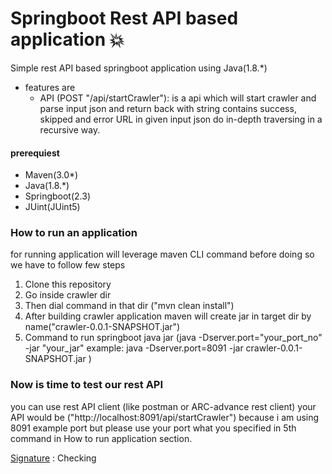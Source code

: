 # Springboot Rest API based application :boom:

Simple rest API based springboot application using Java(1.8.*)

+ features are
    - API (POST "/api/startCrawler"): is a api which will start crawler and parse input json and return back with string contains success, skipped and error URL in given input json do in-depth traversing in a recursive way.


#### prerequiest 
- Maven(3.0*) 
- Java(1.8.*)
- Springboot(2.3)
- JUint(JUint5)

### How to run an application 
for running application will leverage maven CLI command before doing so we have to follow few steps

1. Clone this repository 
2. Go inside crawler dir
3. Then dial command in that dir ("mvn clean install") 
4. After building crawler application maven will create jar in target dir by name("crawler-0.0.1-SNAPSHOT.jar")
5. Command to run springboot java jar (java -Dserver.port="your_port_no" -jar "your_jar" example: java -Dserver.port=8091 -jar crawler-0.0.1-SNAPSHOT.jar
)

### Now is time to test our rest API 
you can use rest API client (like postman or ARC-advance rest client)
your API would be ("http://localhost:8091/api/startCrawler") because i am using 8091 example port but please use your port what you specified in 5th command in  How to run application section.  

[Signature](https://lalitv92.github.io/) : Checking
